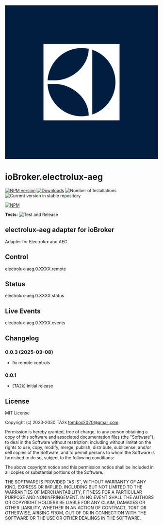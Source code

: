 ![Logo](admin/electrolux-aeg.png)

# ioBroker.electrolux-aeg

[![NPM version](https://img.shields.io/npm/v/iobroker.electrolux-aeg.svg)](https://www.npmjs.com/package/iobroker.electrolux-aeg)
[![Downloads](https://img.shields.io/npm/dm/iobroker.electrolux-aeg.svg)](https://www.npmjs.com/package/iobroker.electrolux-aeg)
![Number of Installations](https://iobroker.live/badges/electrolux-aeg-installed.svg)
![Current version in stable repository](https://iobroker.live/badges/electrolux-aeg-stable.svg)

[![NPM](https://nodei.co/npm/iobroker.electrolux-aeg.png?downloads=true)](https://nodei.co/npm/iobroker.electrolux-aeg/)

**Tests:** ![Test and Release](https://github.com/TA2k/ioBroker.electrolux-aeg/workflows/Test%20and%20Release/badge.svg)

## electrolux-aeg adapter for ioBroker

Adapter for Electrolux and AEG

## Control

electrolux-aeg.0.XXXX.remote

## Status

electrolux-aeg.0.XXXX.status

## Live Events

electrolux-aeg.0.XXXX.events

## Changelog

### 0.0.3 (2025-03-08)

- fix remote controls

### 0.0.1

- (TA2k) initial release

## License

MIT License

Copyright (c) 2023-2030 TA2k <tombox2020@gmail.com>

Permission is hereby granted, free of charge, to any person obtaining a copy
of this software and associated documentation files (the "Software"), to deal
in the Software without restriction, including without limitation the rights
to use, copy, modify, merge, publish, distribute, sublicense, and/or sell
copies of the Software, and to permit persons to whom the Software is
furnished to do so, subject to the following conditions:

The above copyright notice and this permission notice shall be included in all
copies or substantial portions of the Software.

THE SOFTWARE IS PROVIDED "AS IS", WITHOUT WARRANTY OF ANY KIND, EXPRESS OR
IMPLIED, INCLUDING BUT NOT LIMITED TO THE WARRANTIES OF MERCHANTABILITY,
FITNESS FOR A PARTICULAR PURPOSE AND NONINFRINGEMENT. IN NO EVENT SHALL THE
AUTHORS OR COPYRIGHT HOLDERS BE LIABLE FOR ANY CLAIM, DAMAGES OR OTHER
LIABILITY, WHETHER IN AN ACTION OF CONTRACT, TORT OR OTHERWISE, ARISING FROM,
OUT OF OR IN CONNECTION WITH THE SOFTWARE OR THE USE OR OTHER DEALINGS IN THE
SOFTWARE.

